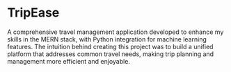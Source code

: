 # TripEase

A comprehensive travel management application developed to enhance my skills in the MERN 
stack, with Python integration for machine learning features. The intuition behind creating this 
project was to build a unified platform that addresses common travel needs, making trip planning 
and management more efficient and enjoyable.
